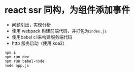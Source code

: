 # react ssr 同构，为组件添加事件

* 问题引出，实现分析
* 使用 webpack 构建前端代码，并打包为`index.js`
* 使用babel cli来构建服务端代码
* http 服务启动（使用 koa2）

``` shell
npm i 
npm run dev 
npm run babel-node
node app.js
```
